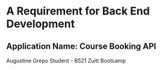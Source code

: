 # A Requirement for Back End Development 
## Application Name: Course Booking API

Augustine Grepo
Student - B521
Zuitt Bootcamp 



